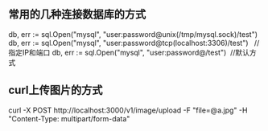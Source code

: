 ## 常用的几种连接数据库的方式
db, err := sql.Open("mysql", "user:password@unix(/tmp/mysql.sock)/test")
db, err := sql.Open("mysql", "user:password@tcp(localhost:3306)/test")   //指定IP和端口
db, err := sql.Open("mysql", "user:password@/test")  //默认方式

## curl上传图片的方式
curl -X POST http://localhost:3000/v1/image/upload -F "file=@a.jpg" -H "Content-Type: multipart/form-data"





